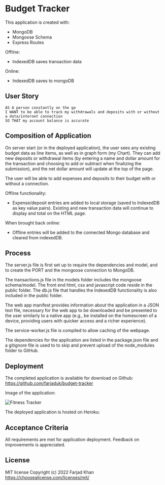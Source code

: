 # Budget Tracker
This application is created with:
- MongoDB
- Mongoose Schema
- Express Routes

Offline:
- IndexedDB saves transaction data

Online:
- IndexedDB saves to mongoDB


## User Story

```
AS A person constantly on the go
I WANT to be able to track my withdrawals and deposits with or without a data/internet connection
SO THAT my account balance is accurate 
```

## Composition of Application

On server start (or in the deployed application), the user sees any existing budget data as line items, as well as in graph form (my Chart). They can add new deposits or withdrawal items (by entering a name and dollar amount for the transaction and choosing to add or subtract when finalizing the submission), and the net dollar amount will update at the top of the page. 

The user will be able to add expenses and deposits to their budget with or without a connection. 

Offline functionality:

  * Expense/deposit entries are added to local storage (saved to IndexedDB as key value pairs). Existing and new transaction data will continue to display and total on the HTML page.

When brought back online:

  * Offline entries will be added to the connected Mongo database and cleared from indexedDB.

## Process

The server.js file is first set up to require the dependencies and model, and to create the PORT and the mongoose connection to MongoDB. 

The transactions.js file in the models folder includes the mongoose schema/model. The front end html, css and javascript code reside in the public folder. The db.js file that handles the IndexedDB functionality is also included in the public folder.

The web app manifest provides information about the application in a JSON text file, necessary for the web app to be downloaded and be presented to the user similarly to a native app (e.g., be installed on the homescreen of a device, providing users with quicker access and a richer experience).

The service-worker.js file is compiled to allow caching of the webpage.

The dependencies for the application are listed in the package.json file and a gitignore file is used to to skip and prevent upload of the node_modules folder to GitHub. 


## Deployment

The completed application is available for download on Github: 
https://github.com/farjaduk/budget-tracker

Image of the application:

![Fitness Tracker](./budgetTracker.PNG)

The deployed application is hosted on Heroku:


## Acceptance Criteria

All requirements are met for application deployment. Feedback on improvements is appreciated.

## License

MIT license Copyright (c) 2022 Farjad Khan
https://choosealicense.com/licenses/mit/ 